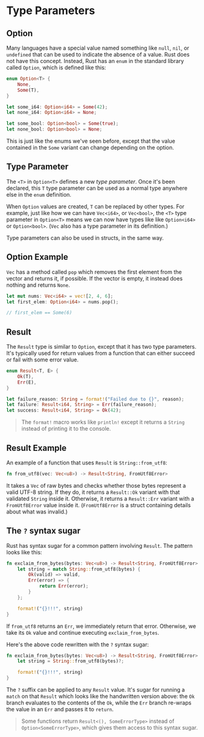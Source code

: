 # Type Parameters

## Option

Many languages have a special value named something like `null`,
`nil`, or `undefined` that can be used to indicate the absence of a
value. Rust does not have this concept. Instead, Rust has an `enum`
in the standard library called `Option`, which is defined like this:

```rust
enum Option<T> {
    None,
    Some(T),
}

let some_i64: Option<i64> = Some(42);
let none_i64: Option<i64> = None;

let some_bool: Option<bool> = Some(true);
let none_bool: Option<bool> = None;
```

This is just like the enums we've seen before, except that the
value contained in the `Some` variant can change depending on the option.

## Type Parameter

The `<T>` in `Option<T>` defines a new *type parameter*. Once it's been declared, this `T` type parameter can be used as a normal type
anywhere else in the `enum` definition. 

When `Option` values are created, `T` can be replaced by other types.
For example, just like how we can have `Vec<i64>`, or `Vec<bool>`, 
the `<T>` type parameter in `Option<T>` means we can now have types 
like like `Option<i64>` or `Option<bool>`.
(`Vec` also has a type parameter in its definition.)

Type parameters can also be used in structs, in the same way.

## Option Example

`Vec` has a method called `pop` which removes the first element
from the vector and returns it, if possible. If the vector is empty,
it instead does nothing and returns `None`.

```rust
let mut nums: Vec<i64> = vec![2, 4, 6];
let first_elem: Option<i64> = nums.pop(); 

// first_elem == Some(6)
```

## Result

The `Result` type is similar to `Option`, except that it has two
type parameters. It's typically used for return values from a function
that can either succeed or fail with some error value.

```rust
enum Result<T, E> {
    Ok(T),
    Err(E),
}

let failure_reason: String = format!("Failed due to {}", reason);
let failure: Result<i64, String> = Err(failure_reason);
let success: Result<i64, String> = Ok(42);
```

> The `format!` macro works like `println!` except it returns a `String`
> instead of printing it to the console.

## Result Example

An example of a function that uses `Result` is `String::from_utf8`:

```rust
fn from_utf8(vec: Vec<u8>) -> Result<String, FromUtf8Error>
```

It takes a `Vec` of raw bytes and checks whether those bytes
represent a valid UTF-8 string. If they do, it returns a `Result::Ok`
variant with that validated `String` inside it. Otherwise, it
returns a `Result::Err` variant with a `FromUtf8Error` value inside
it. (`FromUtf8Error` is a struct containing details about what
was invalid.)

## The `?` syntax sugar

Rust has syntax sugar for a common pattern involving `Result`.
The pattern looks like this:

```rust
fn exclaim_from_bytes(bytes: Vec<u8>) -> Result<String, FromUtf8Error> {
    let string = match String::from_utf8(bytes) {
        Ok(valid) => valid,
        Err(error) => {
            return Err(error);
        }
    };

    format!("{}!!!", string)
}
```

If `from_utf8` returns an `Err`, we immediately return that error.
Otherwise, we take its `Ok` value and continue executing `exclaim_from_bytes`.

Here's the above code rewritten with the `?` syntax sugar:

```rust
fn exclaim_from_bytes(bytes: Vec<u8>) -> Result<String, FromUtf8Error> {
    let string = String::from_utf8(bytes)?;

    format!("{}!!!", string)
}
```

The `?` suffix can be applied to any `Result` value. It's sugar
for running a `match` on that `Result` which looks like the 
handwritten version above: the `Ok` branch evaluates to the 
contents of the `Ok`, while the `Err` branch re-wraps the value in 
an `Err` and passes it to `return`.

> Some functions return `Result<(), SomeErrorType>` instead of
> `Option<SomeErrorType>`, which gives them access to this
> syntax sugar.
